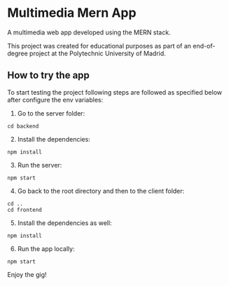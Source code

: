 # Multimedia Mern App

A multimedia web app developed using the MERN stack.

This project was created for educational purposes as part of an end-of-degree project at the Polytechnic University of Madrid.

## How to try the app

To start testing the project following steps are followed as specified below after configure the env variables:

1. Go to the server folder:

```
cd backend
```

2. Install the dependencies:

```
npm install
```

3. Run the server:

```
npm start
```

4. Go back to the root directory and then to the client folder:

```
cd ..
cd frontend
```

5. Install the dependencies as well:

```
npm install
```

6. Run the app locally:

```
npm start
```

Enjoy the gig!
